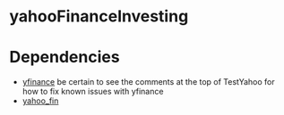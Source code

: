 # yahooFinanceInvesting


# Dependencies
- [yfinance](https://github.com/ranaroussi/yfinance) be certain to see the comments at the top of TestYahoo for how to fix known issues with yfinance
- [yahoo_fin](https://github.com/atreadw1492/yahoo_fin)
